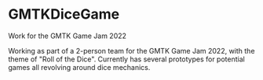 # GMTKDiceGame
Work for the GMTK Game Jam 2022

Working as part of a 2-person team for the GMTK Game Jam 2022, with the theme of "Roll of the Dice". Currently has several prototypes for potential 
games all revolving around dice mechanics.
